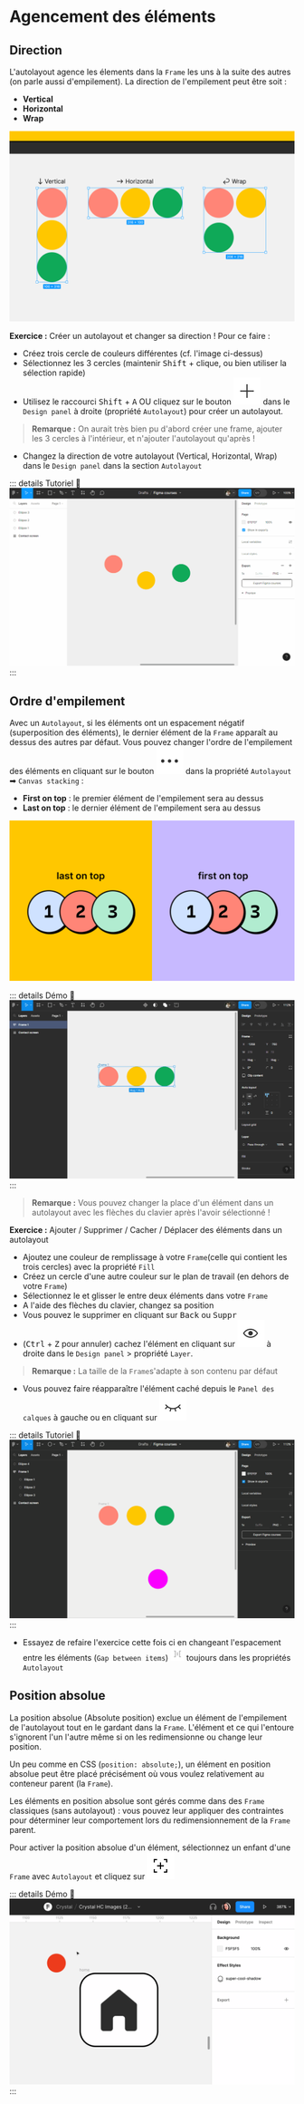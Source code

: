 # Agencement des éléments

## Direction

L'autolayout agence les élements dans la `Frame` les uns à la suite des autres (on parle aussi d'empilement). La direction de l'empilement peut être soit :
- **Vertical**
- **Horizontal**
- **Wrap**

![autolayout direction](../../../assets/img/figma/theory/autolayout/layout-flow/autolayout-direction.png)


**Exercice :** Créer un autolayout et changer sa direction ! Pour ce faire : 
- Créez trois cercle de couleurs différentes (cf. l'image ci-dessus)
- Sélectionnez les 3 cercles (maintenir <kbd>Shift</kbd> + clique, ou bien utiliser la sélection rapide)
- Utilisez le raccourci <kbd>Shift</kbd> + <kbd>A</kbd> OU cliquez sur le bouton <img class="figma-button align-text" alt="autlayout add button" src="../../../assets/img/figma/theory/autolayout/layout-flow/autolayout-add-button.svg"> dans le `Design panel` à droite (propriété `Autolayout`) pour créer un autolayout.

> **Remarque :** On aurait très bien pu d'abord créer une frame, ajouter les 3 cercles à l'intérieur, et n'ajouter l'autolayout qu'après !

- Changez la direction de votre autolayout (Vertical, Horizontal, Wrap) dans le `Design panel` dans la section `Autolayout`

::: details Tutoriel 🎥
![autolayout direction tuto](../../../assets/img/figma/theory/autolayout/layout-flow/autolayout-direction.gif)
:::

## Ordre d'empilement

Avec un `Autolayout`, si les éléments ont un espacement négatif (superposition des éléments), le dernier élément de la `Frame` apparaît au dessus des autres par défaut. Vous pouvez changer l'ordre de l'empilement des éléments en cliquant sur le bouton <img class="figma-button align-text" alt="autolayout more button" src="../../../assets/img/figma/theory/autolayout/layout-flow/autolayout-more-button.svg"> dans la propriété `Autolayout` ➡ `Canvas stacking` :
- **First on top** : le premier élément de l'empilement sera au dessus
- **Last on top** : le dernier élément de l'empilement sera au dessus

![canvas stacking order](../../../assets/img/figma/theory/autolayout/layout-flow/canvas-stacking-order.png)

::: details Démo 🎥
![autolayout stacking](../../../assets/img/figma/theory/autolayout/layout-flow/autolayout-stacking.gif)
:::

> **Remarque :** Vous pouvez changer la place d'un élément dans un autolayout avec les flèches du clavier après l'avoir sélectionné !

**Exercice :** Ajouter / Supprimer / Cacher / Déplacer des éléments dans un autolayout
- Ajoutez une couleur de remplissage à votre `Frame`(celle qui contient les trois cercles) avec la propriété `Fill`
- Créez un cercle d'une autre couleur sur le plan de travail (en dehors de votre `Frame`)
- Sélectionnez le et glisser le entre deux éléments dans votre `Frame`
- A l'aide des flèches du clavier, changez sa position
- Vous pouvez le supprimer en cliquant sur <kbd>Back</kbd> ou <kbd>Suppr</kbd>
- (<kbd>Ctrl</kbd> + <kbd>Z</kbd> pour annuler) cachez l'élément en cliquant sur <img class="figma-button align-text" alt="visibility button" src="../../../assets/img/figma/theory/autolayout/layout-flow/visibility-button.svg"> à droite dans le `Design panel` > propriété `Layer`.

> **Remarque :** La taille de la `Frame`s'adapte à son contenu par défaut
- Vous pouvez faire réapparaître l'élément caché depuis le `Panel des calques` à gauche ou en cliquant sur <img class="figma-button align-text" alt="visibility off button" src="../../../assets/img/figma/theory/autolayout/layout-flow/visibility-off-button.svg">

::: details Tutoriel 🎥
![autolayout children](../../../assets/img/figma/theory/autolayout/layout-flow/autolayout-children.gif)
:::
- Essayez de refaire l'exercice cette fois ci en changeant l'espacement entre les éléments (`Gap between items`) <img class="figma-button align-text" height="24px" alt="spacing button" src="../../../assets/img/figma/theory/common-icons/spacing-button.svg"> toujours dans les propriétés `Autolayout`

## Position absolue

La position absolue (Absolute position) exclue un élément de l'empilement de l'autolayout tout en le gardant dans la `Frame`. L'élément et ce qui l'entoure s'ignorent l'un l'autre même si on les redimensionne ou change leur position.

Un peu comme en CSS (<code>position: absolute;</code>), un élément en position absolue peut être placé précisément où vous voulez relativement au conteneur parent (la `Frame`).

Les éléments en position absolue sont gérés comme dans des `Frame` classiques (sans autolayout) : vous pouvez leur appliquer des contraintes pour déterminer leur comportement lors du redimensionnement de la `Frame` parent.

Pour activer la position absolue d'un élément, sélectionnez un enfant d'une `Frame` avec `Autolayout` et cliquez sur <img class="figma-button align-text" alt="absolute button" src="../../../assets/img/figma/theory/autolayout/layout-flow/absolute-button.svg">

::: details Démo 🎥
![absolute position](../../../assets/img/figma/theory/autolayout/layout-flow/absolute-position.gif)
:::